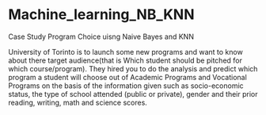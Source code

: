 # Machine_learning_NB_KNN
Case Study Program Choice uisng Naive Bayes and KNN

University of Torinto is to launch some new programs and want to know about
there target audience(that is Which student should be pitched for which
course/program). They hired you to do the analysis and predict which program a
student will choose out of Academic Programs and Vocational Programs on the
basis of the information given such as socio-economic status, the type of school
attended (public or private), gender and their prior reading, writing, math and
science scores.

